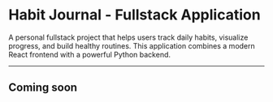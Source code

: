# Habit Journal - Fullstack Application

A personal fullstack project that helps users track daily habits, visualize progress, and build healthy routines. This application combines a modern React frontend with a powerful Python backend.

---

## Coming soon


